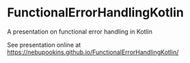 # FunctionalErrorHandlingKotlin
A presentation on functional error handling in Kotlin

See presentation online at https://nebupookins.github.io/FunctionalErrorHandlingKotlin/
